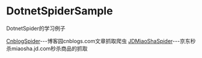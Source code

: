 # DotnetSpiderSample
DotnetSpider的学习例子

[CnblogSpider](./DotnetSpiderSample/CnBlog)---博客园cnblogs.com文章抓取爬虫
[JDMiaoShaSpider](./DotnetSpiderSample/JDMiaoSha)---京东秒杀miaosha.jd.com秒杀商品的抓取
